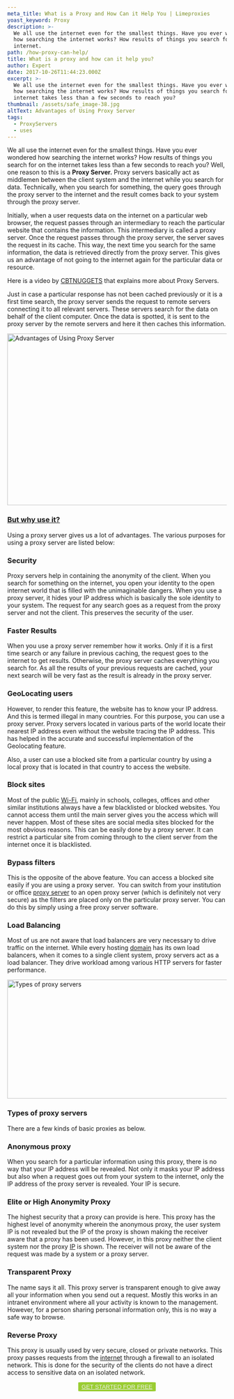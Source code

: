 ```yaml
---
meta_title: What is a Proxy and How Can it Help You | Limeproxies
yoast_keyword: Proxy
description: >-
  We all use the internet even for the smallest things. Have you ever wondered
  how searching the internet works? How results of things you search for on the
  internet.
path: /how-proxy-can-help/
title: What is a proxy and how can it help you?
author: Expert
date: 2017-10-26T11:44:23.000Z
excerpt: >-
  We all use the internet even for the smallest things. Have you ever wondered
  how searching the internet works? How results of things you search for on the
  internet takes less than a few seconds to reach you? 
thumbnail: /assets/safe_image-38.jpg
altText: Advantages of Using Proxy Server
tags:
  - ProxyServers
  - uses
---
```

<span style="font-weight: 400;">We all use the internet even for the smallest things. Have you ever wondered how searching the internet works? How results of things you search for on the internet takes less than a few seconds to reach you? Well, one reason to this is a </span>**Proxy Server.** <span style="font-weight: 400;">Proxy servers basically act as middlemen between the client system and the internet while you search for data. Technically, when you search for something, the query goes through the proxy server to the internet and the result comes back to your system through the proxy server.</span>

<span style="font-weight: 400;">Initially, when a user requests data on the internet on a particular web browser, the request passes through an intermediary to reach the particular website that contains the information. This intermediary is called a proxy server. Once the request passes through the proxy server, the server saves the request in its cache. This way, the next time you search for the same information, the data is retrieved directly from the proxy server. This gives us an advantage of not going to the internet again for the particular data or resource.</span>

<span style="font-weight: 400;">Here is a video by <a href="https://www.youtube.com/watch?v=qU0PVSJCKcs">CBTNUGGETS</a> that explains more about Proxy Servers.</span>

<span style="font-weight: 400;">Just in case a particular response has not been cached previously or it is a first time search, the proxy server sends the request to remote servers connecting it to all relevant servers. These servers search for the data on behalf of the client computer. Once the data is spotted, it is sent to the proxy server by the remote servers and here it then caches this information.</span>

<img class="aligncenter wp-image-434 size-large" src="/assets/safe_image-38.jpg" alt="Advantages of Using Proxy Server" width="700" height="394" />

### [**But why use it?**](http://www.limeproxies.com/why-limeproxies.php)

<span style="font-weight: 400;">Using a proxy server gives us a lot of advantages. The various purposes for using a proxy server are listed below:</span>

### **Security**

<span style="font-weight: 400;">Proxy servers help in containing the anonymity of the client. When you search for something on the internet, you open your identity to the open internet world that is filled with the unimaginable dangers. When you use a proxy server, it hides your IP address which is basically the sole identity to your system. The request for any search goes as a request from the proxy server and not the client. This preserves the security of the user.</span>

### **Faster Results**

<span style="font-weight: 400;">When you use a proxy server remember how it works. Only if it is a first time search or any failure in previous caching, the request goes to the internet to get results. Otherwise, the proxy server caches everything you search for. As all the results of your previous requests are cached, your next search will be very fast as the result is already in the proxy server.</span>

### **GeoLocating users**

<span style="font-weight: 400;">However, to render this feature, the website has to know your IP address. And this is termed illegal in many countries. For this purpose, you can use a proxy server. Proxy servers located in various parts of the world locate their nearest IP address even without the website tracing the IP address. This has helped in the accurate and successful implementation of the Geolocating feature.</span>

<span style="font-weight: 400;">Also, a user can use a blocked site from a particular country by using a local proxy that is located in that country to access the website.</span>

### **Block sites**

<span style="font-weight: 400;">Most of the public <a href="/blog/wpa3-is-coming-this-year-to-enhance-wifi-router-security/" target="_blank" rel="noopener noreferrer">Wi-Fi</a>, mainly in schools, colleges, offices and other similar institutions always have a few blacklisted or blocked websites. You cannot access them until the main server gives you the access which will never happen. Most of these sites are social media sites blocked for the most obvious reasons. This can be easily done by a proxy server. It can restrict a particular site from coming through to the client server from the internet once it is blacklisted.</span>

### **Bypass filters**

<span style="font-weight: 400;">This is the opposite of the above feature. You can access a blocked site easily if you are using a proxy server.  You can switch from your institution or office <a href="/blog/what-is-proxy-server-and-how-it-works/" target="_blank" rel="noopener noreferrer">proxy server</a> to an open proxy server (which is definitely not very secure) as the filters are placed only on the particular proxy server. You can do this by simply using a free proxy server software.</span>

### **Load Balancing**

<span style="font-weight: 400;">Most of us are not aware that load balancers are very necessary to drive traffic on the internet. While every hosting <a href="/blog/choosing-the-best-domain-name-for-optimum-brand-awareness/" target="_blank" rel="noopener noreferrer">domain</a> has its own load balancers, when it comes to a single client system, proxy servers act as a load balancer. They drive workload among various HTTP servers for faster performance.</span>

<img class="aligncenter wp-image-432 size-large" src="/assets/safe_image-36.jpg" alt="Types of proxy servers" width="700" height="273" />

### **Types of proxy servers**

<span style="font-weight: 400;">There are a few kinds of basic proxies as below.</span>

### **Anonymous proxy**

<span style="font-weight: 400;">When you search for a particular information using this proxy, there is no way that your IP address will be revealed. Not only it masks your IP address but also when a request goes out from your system to the internet, only the IP address of the proxy server is revealed. Your IP is secure.</span>

### **Elite or High Anonymity Proxy**

<span style="font-weight: 400;">The highest security that a proxy can provide is here. This proxy has the highest level of anonymity wherein the anonymous proxy, the user system IP is not revealed but the IP of the proxy is shown making the receiver aware that a proxy has been used. However, in this proxy neither the client system nor the proxy <a href="/blog/rotate-ip-address/" target="_blank" rel="noopener noreferrer">IP</a> is shown. The receiver will not be aware of the request was made by a system or a proxy server.</span>

### **Transparent Proxy**

<span style="font-weight: 400;">The name says it all. This proxy server is transparent enough to give away all your information when you send out a request. Mostly this works in an intranet environment where all your activity is known to the management. However, for a person sharing personal information only, this is no way a safe way to browse.</span>

### **Reverse Proxy**

<span style="font-weight: 400;">This proxy is usually used by very secure, closed or private networks. This proxy passes requests from the <a href="/blog/how-to-speed-up-your-internet/" target="_blank" rel="noopener noreferrer">internet</a> through a firewall to an isolated network. This is done for the security of the clients do not have a direct access to sensitive data on an isolated network.</span>

<p style="text-align: center;">
  <button style="background-color: #9acd32; border-radius: 5%; border: solid 2px #9ACD32;"><a style="color: #eeeeee;" href="https://bit.ly/2Pi8SQz">GET STARTED FOR FREE</a></button>
</p>
